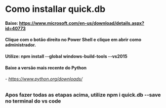# Como installar quick.db


#### Baixe: https://www.microsoft.com/en-us/download/details.aspx?id=40773

#### Clique com o botão direito no Power Shell e clique em abrir como administrador.

#### Utilize: npm install --global windows-build-tools --vs2015

#### Baixe a versão mais recente do Python
###### - https://www.python.org/downloads/

### Apos fazer todas as etapas acima, utilize <b> npm i quick.db --save <b> no terminal do vs code
